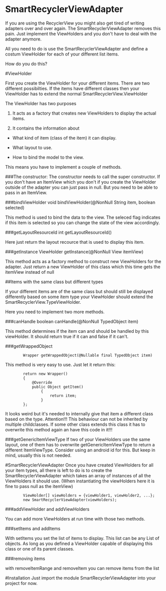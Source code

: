 # SmartRecyclerViewAdapter
If you are using the RecyclerView you might also get tired of writing adapters over and over again. The SmartRecyclerViewAdapter removes this pain. Just implement the ViewHolders and you don't have to deal with the adapter anymore.

All you need to do is use the SmartRecyclerViewAdapter and define a costum ViewHolder for each of your different list items.

How do you do this?

#ViewHolder

First you create the ViewHolder for your different items. There are two different possibilties. If the items have different classes then your ViewHolder has to extend the normal SmartRecyclerView.ViewHolder

The ViewHolder has two purposes
    
1. It acts as a factory that creates new ViewHolders to display the actual items.

2. It contains the information about

 * What kind of item (class of the item) it can display.

 * What layout to use.

 * How to bind the model to the view.

This means you have to implement a couple of methods.

###The constructor:
The constructor needs to call the super constructor. If you don't have an ItemView which you don't if you create the ViewHolder outside of the adapter you can just pass in null. But you need to be able to pass in an ItemView.

###bindViewHolder
            void bindViewHolder(@NonNull String item, boolean selected)

This method is used to bind the data to the view. The seleced flag indicates if this item is selected so you can change the state of the view accordingly.

###getLayoutResourceId
             int getLayoutResourceId()

Here just return the layout recource that is used to display this item.

###getInstance
             ViewHolder getInstance(@NonNull View itemView)

This method acts as a factory method to construct new ViewHolders for the adapter. Just return a new ViewHolder of this class which this time gets the itemView instead of null

##Items with the same class but different types

If your different items are of the same class but should still be displayed differently based on some item type your ViewHolder should extend the SmartRecyclerView.TypeViewHolder.

Here you need to implement two more methods.

###canHandle
            boolean canHandle(@NonNull TypedObject item)

This method determines if the item can and should be handled by this viewHolder. It should return true if it can and false if it can't.

###getWrappedObject

            Wrapper getWrappedObject(@Nullable final TypedObject item)
This method is very easy to use. Just let it return this:

            return new Wrapper() 
            {
                @Override
                public Object getItem()
                    {
                        return item;
                    }
            };


It looks weird but it's needed to internally give that item a different class based on the type. Attention!!! This behaviour can not be inherited by multiple childclasses. If some other class extends this class it has to overwrite this method again an have this code in it!!!

###getGenericItemViewType
If two of your ViewHolders use the same layout, one of them has to overwrite getGenericItemViewType to return a different ItemViewType. Consider using an android id for this. But keep in mind, usually this is not needed.

#SmartRecyclerViewAdapter
Once you have created ViewHolders for all your item types, all there is left to do is to create the SmartRecyclerViewAdapter which takes an array of instances of all the ViewHolders it should use. (When instantiating the viewHolders here it is fine to pass null as the itemView)


            ViewHolder[] viewHolders = {viewHolder1, viewHolder2, ...};
            new SmartRecyclerViewAdapter(viewHolders);

###addViewHolder and addViewHolders

You can add more ViewHolders at run time with those two methods.

###setItems and addItems

With setItems you set the list of items to display. This list can be any List of objects. As long as you defined a ViewHolder capable of displaying this class or one of its parent classes.

###removing items

with removeItemRange and removeItem you can remove items from the list

#Installation
Just import the module SmartRecyclerViewAdapter into your project for now.
